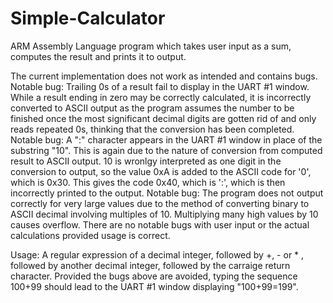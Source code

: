 # Simple-Calculator
ARM Assembly Language program which takes user input as a sum, computes the result and prints it to output.

The current implementation does not work as intended and contains bugs. 
Notable bug: Trailing 0s of a result fail to display in the UART #1 window. While a result ending in zero may be correctly calculated, it is incorrectly converted to ASCII output as the program assumes the number to be finished once the most significant decimal digits are gotten rid of and only reads repeated 0s, thinking that the conversion has been completed.
Notable bug: A ":" character appears in the UART #1 window in place of the substring "10". This is again due to the nature of conversion from computed result to ASCII output. 10 is wronlgy interpreted as one digit in the conversion to output, so the value 0xA is added to the ASCII code for '0', which is 0x30. This gives the code 0x40, which is ':', which is then incorrectly printed to the output.
Notable bug: The program does not output correctly for very large values due to the method of converting binary to ASCII decimal involving multiples of 10. Multiplying many high values by 10 causes overflow.
There are no notable bugs with user input or the actual calculations provided usage is correct.

Usage: A regular expression of a decimal integer, followed by +, - or * , followed by another decimal integer, followed by the carraige return character. Provided the bugs above are avoided, typing the sequence 100+99 should lead to the UART #1 window displaying "100+99=199".

